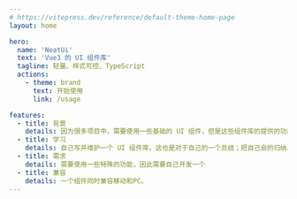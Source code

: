 ```yaml
---
# https://vitepress.dev/reference/default-theme-home-page
layout: home

hero:
  name: 'NeatUi'
  text: 'Vue3 的 UI 组件库'
  tagline: 轻量、样式可控、TypeScript
  actions:
    - theme: brand
      text: 开始使用
      link: /usage

features:
  - title: 背景
    details: 因为很多项目中，需要使用一些基础的 UI 组件，但是这些组件库的提供的功能太过繁杂但我只取其中一瓢，为了一瓢水而引入江河有点不划算
  - title: 学习
    details: 自己写并维护一个 UI 组件库，这也是对于自己的一个总结；把自己会的归纳总结为一个组件
  - title: 需求
    details: 需要使用一些特殊的功能，因此需要自己开发一个
  - title: 兼容
    details: 一个组件同时兼容移动和PC。
---
```


